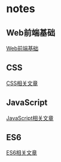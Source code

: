# notes

## Web前端基础

[Web前端基础](./Web前端基础/Web前端基础.md)

## CSS

[CSS相关文章](./CSS相关文章/CSS相关文章.md)

## JavaScript

[JavaScript相关文章](./JavaScript相关文章/JavaScript相关文章.md)

## ES6

[ES6相关文章](./ES6相关文章/ES6相关文章.md)
